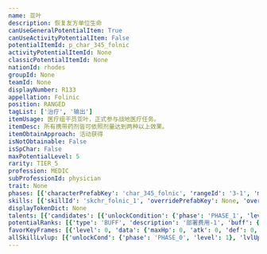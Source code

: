 ```yaml
---
name: 亚叶
description: 恢复友方单位生命
canUseGeneralPotentialItem: True
canUseActivityPotentialItem: False
potentialItemId: p_char_345_folnic
activityPotentialItemId: None
classicPotentialItemId: None
nationId: rhodes
groupId: None
teamId: None
displayNumber: R133
appellation: Folinic
position: RANGED
tagList: ['治疗', '输出']
itemUsage: 医疗组干员亚叶，正式参与战地医疗任务。
itemDesc: 所有携带药剂皆可依照剂量达到两种以上效果。
itemObtainApproach: 活动获得
isNotObtainable: False
isSpChar: False
maxPotentialLevel: 5
rarity: TIER_5
profession: MEDIC
subProfessionId: physician
trait: None
phases: [{'characterPrefabKey': 'char_345_folnic', 'rangeId': '3-1', 'maxLevel': 50, 'attributesKeyFrames': [{'level': 1, 'data': {'maxHp': 839, 'atk': 163, 'def': 58, 'magicResistance': 0.0, 'cost': 19, 'blockCnt': 1, 'moveSpeed': 1.0, 'attackSpeed': 100.0, 'baseAttackTime': 2.85, 'respawnTime': 80, 'hpRecoveryPerSec': 0.0, 'spRecoveryPerSec': 1.0, 'maxDeployCount': 1, 'maxDeckStackCnt': 0, 'tauntLevel': 0, 'massLevel': 0, 'baseForceLevel': 0, 'stunImmune': False, 'silenceImmune': False, 'sleepImmune': False, 'frozenImmune': False, 'levitateImmune': False}}, {'level': 50, 'data': {'maxHp': 1183, 'atk': 268, 'def': 84, 'magicResistance': 0.0, 'cost': 19, 'blockCnt': 1, 'moveSpeed': 1.0, 'attackSpeed': 100.0, 'baseAttackTime': 2.85, 'respawnTime': 80, 'hpRecoveryPerSec': 0.0, 'spRecoveryPerSec': 1.0, 'maxDeployCount': 1, 'maxDeckStackCnt': 0, 'tauntLevel': 0, 'massLevel': 0, 'baseForceLevel': 0, 'stunImmune': False, 'silenceImmune': False, 'sleepImmune': False, 'frozenImmune': False, 'levitateImmune': False}}], 'evolveCost': None}, {'characterPrefabKey': 'char_345_folnic', 'rangeId': '3-3', 'maxLevel': 70, 'attributesKeyFrames': [{'level': 1, 'data': {'maxHp': 1183, 'atk': 268, 'def': 84, 'magicResistance': 0.0, 'cost': 21, 'blockCnt': 1, 'moveSpeed': 1.0, 'attackSpeed': 100.0, 'baseAttackTime': 2.85, 'respawnTime': 80, 'hpRecoveryPerSec': 0.0, 'spRecoveryPerSec': 1.0, 'maxDeployCount': 1, 'maxDeckStackCnt': 0, 'tauntLevel': 0, 'massLevel': 0, 'baseForceLevel': 0, 'stunImmune': False, 'silenceImmune': False, 'sleepImmune': False, 'frozenImmune': False, 'levitateImmune': False}}, {'level': 70, 'data': {'maxHp': 1426, 'atk': 383, 'def': 106, 'magicResistance': 0.0, 'cost': 21, 'blockCnt': 1, 'moveSpeed': 1.0, 'attackSpeed': 100.0, 'baseAttackTime': 2.85, 'respawnTime': 80, 'hpRecoveryPerSec': 0.0, 'spRecoveryPerSec': 1.0, 'maxDeployCount': 1, 'maxDeckStackCnt': 0, 'tauntLevel': 0, 'massLevel': 0, 'baseForceLevel': 0, 'stunImmune': False, 'silenceImmune': False, 'sleepImmune': False, 'frozenImmune': False, 'levitateImmune': False}}], 'evolveCost': [{'id': '3261', 'count': 4, 'type': 'MATERIAL'}, {'id': '30032', 'count': 5, 'type': 'MATERIAL'}, {'id': '30052', 'count': 2, 'type': 'MATERIAL'}]}, {'characterPrefabKey': 'char_345_folnic', 'rangeId': '3-3', 'maxLevel': 80, 'attributesKeyFrames': [{'level': 1, 'data': {'maxHp': 1426, 'atk': 383, 'def': 106, 'magicResistance': 0.0, 'cost': 21, 'blockCnt': 1, 'moveSpeed': 1.0, 'attackSpeed': 100.0, 'baseAttackTime': 2.85, 'respawnTime': 80, 'hpRecoveryPerSec': 0.0, 'spRecoveryPerSec': 1.0, 'maxDeployCount': 1, 'maxDeckStackCnt': 0, 'tauntLevel': 0, 'massLevel': 0, 'baseForceLevel': 0, 'stunImmune': False, 'silenceImmune': False, 'sleepImmune': False, 'frozenImmune': False, 'levitateImmune': False}}, {'level': 80, 'data': {'maxHp': 1585, 'atk': 479, 'def': 133, 'magicResistance': 0.0, 'cost': 21, 'blockCnt': 1, 'moveSpeed': 1.0, 'attackSpeed': 100.0, 'baseAttackTime': 2.85, 'respawnTime': 80, 'hpRecoveryPerSec': 0.0, 'spRecoveryPerSec': 1.0, 'maxDeployCount': 1, 'maxDeckStackCnt': 0, 'tauntLevel': 0, 'massLevel': 0, 'baseForceLevel': 0, 'stunImmune': False, 'silenceImmune': False, 'sleepImmune': False, 'frozenImmune': False, 'levitateImmune': False}}], 'evolveCost': [{'id': '3263', 'count': 3, 'type': 'MATERIAL'}, {'id': '30054', 'count': 8, 'type': 'MATERIAL'}, {'id': '30063', 'count': 8, 'type': 'MATERIAL'}]}]
skills: [{'skillId': 'skchr_folnic_1', 'overridePrefabKey': None, 'overrideTokenKey': None, 'levelUpCostCond': [{'unlockCond': {'phase': 'PHASE_2', 'level': 1}, 'lvlUpTime': 28800, 'levelUpCost': [{'id': '3303', 'count': 5, 'type': 'MATERIAL'}, {'id': '30094', 'count': 3, 'type': 'MATERIAL'}, {'id': '30073', 'count': 4, 'type': 'MATERIAL'}]}, {'unlockCond': {'phase': 'PHASE_2', 'level': 1}, 'lvlUpTime': 57600, 'levelUpCost': [{'id': '3303', 'count': 6, 'type': 'MATERIAL'}, {'id': '30064', 'count': 2, 'type': 'MATERIAL'}, {'id': '30044', 'count': 5, 'type': 'MATERIAL'}]}, {'unlockCond': {'phase': 'PHASE_2', 'level': 1}, 'lvlUpTime': 86400, 'levelUpCost': [{'id': '3303', 'count': 10, 'type': 'MATERIAL'}, {'id': '30125', 'count': 4, 'type': 'MATERIAL'}, {'id': '30094', 'count': 4, 'type': 'MATERIAL'}]}], 'unlockCond': {'phase': 'PHASE_0', 'level': 1}}, {'skillId': 'skchr_folnic_2', 'overridePrefabKey': None, 'overrideTokenKey': None, 'levelUpCostCond': [{'unlockCond': {'phase': 'PHASE_2', 'level': 1}, 'lvlUpTime': 28800, 'levelUpCost': [{'id': '3303', 'count': 5, 'type': 'MATERIAL'}, {'id': '30014', 'count': 3, 'type': 'MATERIAL'}, {'id': '30093', 'count': 4, 'type': 'MATERIAL'}]}, {'unlockCond': {'phase': 'PHASE_2', 'level': 1}, 'lvlUpTime': 57600, 'levelUpCost': [{'id': '3303', 'count': 6, 'type': 'MATERIAL'}, {'id': '30084', 'count': 3, 'type': 'MATERIAL'}, {'id': '30064', 'count': 4, 'type': 'MATERIAL'}]}, {'unlockCond': {'phase': 'PHASE_2', 'level': 1}, 'lvlUpTime': 86400, 'levelUpCost': [{'id': '3303', 'count': 10, 'type': 'MATERIAL'}, {'id': '30125', 'count': 4, 'type': 'MATERIAL'}, {'id': '30054', 'count': 3, 'type': 'MATERIAL'}]}], 'unlockCond': {'phase': 'PHASE_1', 'level': 1}}]
displayTokenDict: None
talents: [{'candidates': [{'unlockCondition': {'phase': 'PHASE_1', 'level': 1}, 'requiredPotentialRank': 0, 'prefabKey': '1', 'name': '药物阻断技巧', 'description': '拥有<$ba.buffres>抵抗</>', 'rangeId': None, 'blackboard': [{'key': 'one_minus_status_resistance', 'value': -0.5, 'valueStr': None}, {'key': 'damage_scale', 'value': 1.0, 'valueStr': None}], 'tokenKey': None}, {'unlockCondition': {'phase': 'PHASE_2', 'level': 1}, 'requiredPotentialRank': 0, 'prefabKey': '1', 'name': '药物阻断技巧', 'description': '拥有<$ba.buffres>抵抗</>且受到来自自然环境的伤害-40%', 'rangeId': None, 'blackboard': [{'key': 'one_minus_status_resistance', 'value': -0.5, 'valueStr': None}, {'key': 'damage_scale', 'value': 0.6, 'valueStr': None}], 'tokenKey': None}, {'unlockCondition': {'phase': 'PHASE_2', 'level': 1}, 'requiredPotentialRank': 4, 'prefabKey': '1', 'name': '药物阻断技巧', 'description': '拥有<$ba.buffres>抵抗</>且受到来自自然环境的伤害-50%<@ba.talpu>（+10%）</>', 'rangeId': None, 'blackboard': [{'key': 'one_minus_status_resistance', 'value': -0.5, 'valueStr': None}, {'key': 'damage_scale', 'value': 0.5, 'valueStr': None}], 'tokenKey': None}]}]
potentialRanks: [{'type': 'BUFF', 'description': '部署费用-1', 'buff': {'attributes': {'abnormalFlags': None, 'abnormalImmunes': None, 'abnormalAntis': None, 'abnormalCombos': None, 'abnormalComboImmunes': None, 'attributeModifiers': [{'attributeType': 'COST', 'formulaItem': 'ADDITION', 'value': -1.0, 'loadFromBlackboard': False, 'fetchBaseValueFromSourceEntity': False}]}}, 'equivalentCost': None}, {'type': 'BUFF', 'description': '再部署时间-10秒', 'buff': {'attributes': {'abnormalFlags': None, 'abnormalImmunes': None, 'abnormalAntis': None, 'abnormalCombos': None, 'abnormalComboImmunes': None, 'attributeModifiers': [{'attributeType': 'RESPAWN_TIME', 'formulaItem': 'ADDITION', 'value': -10.0, 'loadFromBlackboard': False, 'fetchBaseValueFromSourceEntity': False}]}}, 'equivalentCost': None}, {'type': 'BUFF', 'description': '部署费用-1', 'buff': {'attributes': {'abnormalFlags': None, 'abnormalImmunes': None, 'abnormalAntis': None, 'abnormalCombos': None, 'abnormalComboImmunes': None, 'attributeModifiers': [{'attributeType': 'COST', 'formulaItem': 'ADDITION', 'value': -1.0, 'loadFromBlackboard': False, 'fetchBaseValueFromSourceEntity': False}]}}, 'equivalentCost': None}, {'type': 'CUSTOM', 'description': '天赋效果增强', 'buff': None, 'equivalentCost': None}, {'type': 'BUFF', 'description': '部署费用-1', 'buff': {'attributes': {'abnormalFlags': None, 'abnormalImmunes': None, 'abnormalAntis': None, 'abnormalCombos': None, 'abnormalComboImmunes': None, 'attributeModifiers': [{'attributeType': 'COST', 'formulaItem': 'ADDITION', 'value': -1.0, 'loadFromBlackboard': False, 'fetchBaseValueFromSourceEntity': False}]}}, 'equivalentCost': None}]
favorKeyFrames: [{'level': 0, 'data': {'maxHp': 0, 'atk': 0, 'def': 0, 'magicResistance': 0.0, 'cost': 0, 'blockCnt': 0, 'moveSpeed': 0.0, 'attackSpeed': 0.0, 'baseAttackTime': 0.0, 'respawnTime': 0, 'hpRecoveryPerSec': 0.0, 'spRecoveryPerSec': 0.0, 'maxDeployCount': 0, 'maxDeckStackCnt': 0, 'tauntLevel': 0, 'massLevel': 0, 'baseForceLevel': 0, 'stunImmune': False, 'silenceImmune': False, 'sleepImmune': False, 'frozenImmune': False, 'levitateImmune': False}}, {'level': 50, 'data': {'maxHp': 200, 'atk': 50, 'def': 0, 'magicResistance': 0.0, 'cost': 0, 'blockCnt': 0, 'moveSpeed': 0.0, 'attackSpeed': 0.0, 'baseAttackTime': 0.0, 'respawnTime': 0, 'hpRecoveryPerSec': 0.0, 'spRecoveryPerSec': 0.0, 'maxDeployCount': 0, 'maxDeckStackCnt': 0, 'tauntLevel': 0, 'massLevel': 0, 'baseForceLevel': 0, 'stunImmune': False, 'silenceImmune': False, 'sleepImmune': False, 'frozenImmune': False, 'levitateImmune': False}}]
allSkillLvlup: [{'unlockCond': {'phase': 'PHASE_0', 'level': 1}, 'lvlUpCost': [{'id': '3301', 'count': 4, 'type': 'MATERIAL'}]}, {'unlockCond': {'phase': 'PHASE_0', 'level': 1}, 'lvlUpCost': [{'id': '3301', 'count': 4, 'type': 'MATERIAL'}, {'id': '30031', 'count': 7, 'type': 'MATERIAL'}]}, {'unlockCond': {'phase': 'PHASE_0', 'level': 1}, 'lvlUpCost': [{'id': '3302', 'count': 6, 'type': 'MATERIAL'}, {'id': '30042', 'count': 3, 'type': 'MATERIAL'}]}, {'unlockCond': {'phase': 'PHASE_1', 'level': 1}, 'lvlUpCost': [{'id': '3302', 'count': 6, 'type': 'MATERIAL'}, {'id': '30052', 'count': 4, 'type': 'MATERIAL'}]}, {'unlockCond': {'phase': 'PHASE_1', 'level': 1}, 'lvlUpCost': [{'id': '3302', 'count': 6, 'type': 'MATERIAL'}, {'id': '31013', 'count': 4, 'type': 'MATERIAL'}]}, {'unlockCond': {'phase': 'PHASE_1', 'level': 1}, 'lvlUpCost': [{'id': '3303', 'count': 6, 'type': 'MATERIAL'}, {'id': '30053', 'count': 2, 'type': 'MATERIAL'}, {'id': '30073', 'count': 4, 'type': 'MATERIAL'}]}]
---
```


